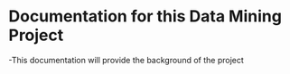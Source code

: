 # Documentation for this Data Mining Project

-This documentation will provide the background of the project
